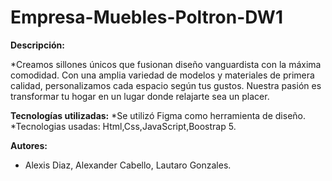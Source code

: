 # Empresa-Muebles-Poltron-DW1

**Descripción:**

*Creamos sillones únicos que fusionan diseño vanguardista con la máxima comodidad. Con una amplia variedad de modelos y materiales de primera calidad, personalizamos cada espacio según tus gustos. Nuestra pasión es transformar tu hogar en un lugar donde relajarte sea un placer.


**Tecnologías utilizadas:**
*Se utilizó Figma como herramienta de diseño.
*Tecnologias usadas: Html,Css,JavaScript,Boostrap 5.


**Autores:**

* Alexis Diaz, Alexander Cabello, Lautaro Gonzales.
